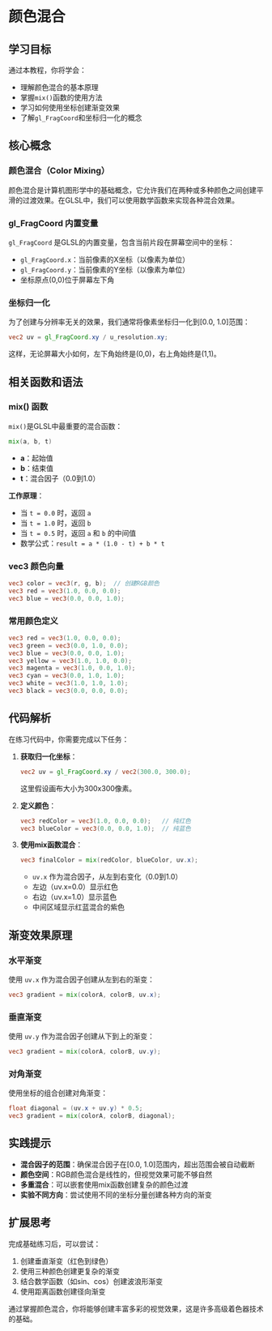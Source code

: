 # 颜色混合

## 学习目标

通过本教程，你将学会：
- 理解颜色混合的基本原理
- 掌握`mix()`函数的使用方法
- 学习如何使用坐标创建渐变效果
- 了解`gl_FragCoord`和坐标归一化的概念

## 核心概念

### 颜色混合（Color Mixing）
颜色混合是计算机图形学中的基础概念，它允许我们在两种或多种颜色之间创建平滑的过渡效果。在GLSL中，我们可以使用数学函数来实现各种混合效果。

### gl_FragCoord 内置变量
`gl_FragCoord` 是GLSL的内置变量，包含当前片段在屏幕空间中的坐标：
- `gl_FragCoord.x`：当前像素的X坐标（以像素为单位）
- `gl_FragCoord.y`：当前像素的Y坐标（以像素为单位）
- 坐标原点(0,0)位于屏幕左下角

### 坐标归一化
为了创建与分辨率无关的效果，我们通常将像素坐标归一化到[0.0, 1.0]范围：
```glsl
vec2 uv = gl_FragCoord.xy / u_resolution.xy;
```
这样，无论屏幕大小如何，左下角始终是(0,0)，右上角始终是(1,1)。

## 相关函数和语法

### mix() 函数
`mix()`是GLSL中最重要的混合函数：
```glsl
mix(a, b, t)
```
- **a**：起始值
- **b**：结束值  
- **t**：混合因子（0.0到1.0）

**工作原理**：
- 当 `t = 0.0` 时，返回 `a`
- 当 `t = 1.0` 时，返回 `b`
- 当 `t = 0.5` 时，返回 `a` 和 `b` 的中间值
- 数学公式：`result = a * (1.0 - t) + b * t`

### vec3 颜色向量
```glsl
vec3 color = vec3(r, g, b);  // 创建RGB颜色
vec3 red = vec3(1.0, 0.0, 0.0);
vec3 blue = vec3(0.0, 0.0, 1.0);
```

### 常用颜色定义
```glsl
vec3 red = vec3(1.0, 0.0, 0.0);
vec3 green = vec3(0.0, 1.0, 0.0);
vec3 blue = vec3(0.0, 0.0, 1.0);
vec3 yellow = vec3(1.0, 1.0, 0.0);
vec3 magenta = vec3(1.0, 0.0, 1.0);
vec3 cyan = vec3(0.0, 1.0, 1.0);
vec3 white = vec3(1.0, 1.0, 1.0);
vec3 black = vec3(0.0, 0.0, 0.0);
```

## 代码解析

在练习代码中，你需要完成以下任务：

1. **获取归一化坐标**：
   ```glsl
   vec2 uv = gl_FragCoord.xy / vec2(300.0, 300.0);
   ```
   这里假设画布大小为300x300像素。

2. **定义颜色**：
   ```glsl
   vec3 redColor = vec3(1.0, 0.0, 0.0);   // 纯红色
   vec3 blueColor = vec3(0.0, 0.0, 1.0);  // 纯蓝色
   ```

3. **使用mix函数混合**：
   ```glsl
   vec3 finalColor = mix(redColor, blueColor, uv.x);
   ```
   - `uv.x` 作为混合因子，从左到右变化（0.0到1.0）
   - 左边（uv.x=0.0）显示红色
   - 右边（uv.x=1.0）显示蓝色
   - 中间区域显示红蓝混合的紫色

## 渐变效果原理

### 水平渐变
使用 `uv.x` 作为混合因子创建从左到右的渐变：
```glsl
vec3 gradient = mix(colorA, colorB, uv.x);
```

### 垂直渐变
使用 `uv.y` 作为混合因子创建从下到上的渐变：
```glsl
vec3 gradient = mix(colorA, colorB, uv.y);
```

### 对角渐变
使用坐标的组合创建对角渐变：
```glsl
float diagonal = (uv.x + uv.y) * 0.5;
vec3 gradient = mix(colorA, colorB, diagonal);
```

## 实践提示

- **混合因子的范围**：确保混合因子在[0.0, 1.0]范围内，超出范围会被自动截断
- **颜色空间**：RGB颜色混合是线性的，但视觉效果可能不够自然
- **多重混合**：可以嵌套使用mix函数创建复杂的颜色过渡
- **实验不同方向**：尝试使用不同的坐标分量创建各种方向的渐变

## 扩展思考

完成基础练习后，可以尝试：
1. 创建垂直渐变（红色到绿色）
2. 使用三种颜色创建更复杂的渐变
3. 结合数学函数（如sin、cos）创建波浪形渐变
4. 使用距离函数创建径向渐变

通过掌握颜色混合，你将能够创建丰富多彩的视觉效果，这是许多高级着色器技术的基础。